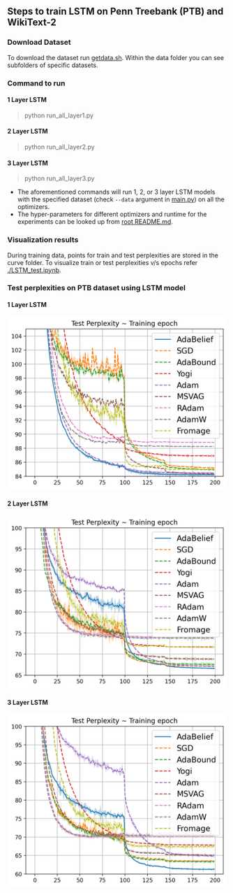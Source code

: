 ##  Steps to train LSTM on Penn Treebank (PTB) and WikiText-2 

###  Download Dataset
To download the dataset run [getdata.sh](./getdata.sh). Within the data folder you can see subfolders of specific datasets.

### Command to run

#### 1 Layer LSTM

> python run_all_layer1.py

#### 2 Layer LSTM

> python run_all_layer2.py

#### 3 Layer LSTM

> python run_all_layer3.py

- The aforementioned commands will run 1, 2, or 3 layer LSTM models with the specified dataset (check `--data` argument in [main.py](./main.py)) on all the optimizers.
- The hyper-parameters for different optimizers and runtime for the experiments can be looked up from [root README.md](../README.md).

### Visualization results

During training data, points for train and test perplexities are stored in the curve folder. To visualize train or test perplexities v/s epochs refer [./LSTM_test.ipynb](./LSTM_test.ipynb).

### Test perplexities on PTB dataset using LSTM model
#### 1 Layer LSTM  
![1 Layer LSTM](plot/Figure_5a.png)  
#### 2 Layer LSTM
![2 Layer LSTM1](plot/Figure_5b.png)  
#### 3 Layer LSTM
![3 Layer LSTM](plot/Figure_5c.png)

